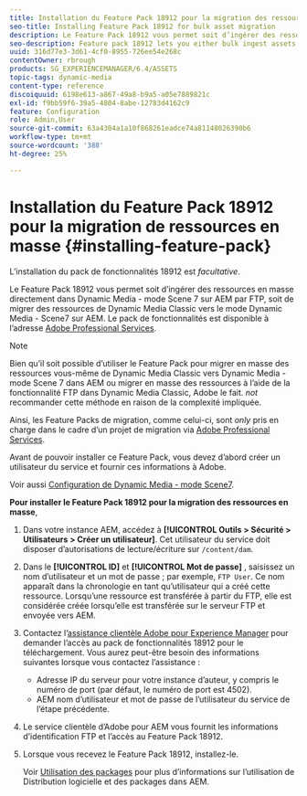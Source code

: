 ```yaml
---
title: Installation du Feature Pack 18912 pour la migration des ressources en masse
seo-title: Installing Feature Pack 18912 for bulk asset migration
description: Le Feature Pack 18912 vous permet soit d’ingérer des ressources par FTP en masse, soit de migrer des ressources de Dynamic Media Classic vers Dynamic Media dans AEM. Ce pack de fonctionnalités optionnel est fourni par l’assistance d’Adobe.
seo-description: Feature pack 18912 lets you either bulk ingest assets by way of FTP, or migrate assets from Dynamic Media Classic to Dynamic Media in AEM. This optional feature pack is available from Adobe support.
uuid: 316d77e3-3d61-4cf0-8955-726ee54e268c
contentOwner: rbrough
products: SG_EXPERIENCEMANAGER/6.4/ASSETS
topic-tags: dynamic-media
content-type: reference
discoiquuid: 6198e613-a867-49a8-b9a5-a05e7889821c
exl-id: f9bb59f6-39a5-4804-8abe-12783d4162c9
feature: Configuration
role: Admin,User
source-git-commit: 63a4304a1a10f868261eadce74a81148026390b6
workflow-type: tm+mt
source-wordcount: '388'
ht-degree: 25%

---
```


# Installation du Feature Pack 18912 pour la migration de ressources en masse {#installing-feature-pack}

L’installation du pack de fonctionnalités 18912 est _facultative_.

Le Feature Pack 18912 vous permet soit d’ingérer des ressources en masse directement dans Dynamic Media - mode Scene 7 sur AEM par FTP, soit de migrer des ressources de Dynamic Media Classic vers le mode Dynamic Media - Scene7 sur AEM. Le pack de fonctionnalités est disponible à l’adresse [Adobe Professional Services](https://www.adobe.com/fr/experience-cloud/consulting-services.html).

>[!NOTE]
>
>Bien qu’il soit possible d’utiliser le Feature Pack pour migrer en masse des ressources vous-même de Dynamic Media Classic vers Dynamic Media - mode Scene 7 dans AEM ou migrer en masse des ressources à l’aide de la fonctionnalité FTP dans Dynamic Media Classic, Adobe le fait. *not* recommander cette méthode en raison de la complexité impliquée.
>
>Ainsi, les Feature Packs de migration, comme celui-ci, sont *only* pris en charge dans le cadre d’un projet de migration via [Adobe Professional Services](https://www.adobe.com/experience-cloud/consulting-services.html).

Avant de pouvoir installer ce Feature Pack, vous devez d’abord créer un utilisateur du service et fournir ces informations à Adobe.

Voir aussi [Configuration de Dynamic Media - mode Scene7](https://helpx.adobe.com/experience-manager/6-4/assets/using/config-dms7.html).

**Pour installer le Feature Pack 18912 pour la migration des ressources en masse**,

1. Dans votre instance AEM, accédez à **[!UICONTROL Outils > Sécurité > Utilisateurs > Créer un utilisateur]**. Cet utilisateur du service doit disposer d’autorisations de lecture/écriture sur `/content/dam`.
1. Dans le **[!UICONTROL ID]** et **[!UICONTROL Mot de passe]** , saisissez un nom d’utilisateur et un mot de passe ; par exemple, `FTP User`. Ce nom apparaît dans la chronologie en tant qu’utilisateur qui a créé cette ressource. Lorsqu’une ressource est transférée à partir du FTP, elle est considérée créée lorsqu’elle est transférée sur le serveur FTP et envoyée vers AEM.
1. Contactez l’[assistance clientèle Adobe pour Experience Manager](https://helpx.adobe.com/fr/contact/enterprise-support.ec.html) pour demander l’accès au pack de fonctionnalités 18912 pour le téléchargement. Vous aurez peut-être besoin des informations suivantes lorsque vous contactez l’assistance :

   * Adresse IP du serveur pour votre instance d’auteur, y compris le numéro de port (par défaut, le numéro de port est 4502).
   * AEM nom d’utilisateur et mot de passe de l’utilisateur du service de l’étape précédente.

1. Le service clientèle d’Adobe pour AEM vous fournit les informations d’identification FTP et l’accès au Feature Pack 18912.

1. Lorsque vous recevez le Feature Pack 18912, installez-le.

   Voir [Utilisation des packages](/help/sites-administering/package-manager.md) pour plus d’informations sur l’utilisation de Distribution logicielle et des packages dans AEM.
